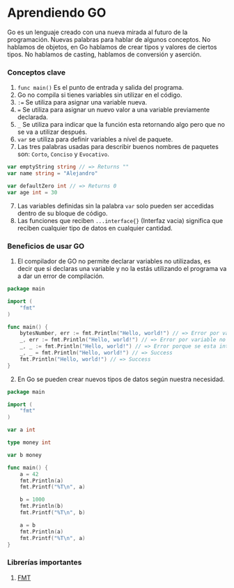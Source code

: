 # Aprendiendo GO

Go es un lenguaje creado con una nueva mirada al futuro de la programación. Nuevas palabras para hablar de algunos conceptos. No hablamos de objetos, en Go hablamos de crear tipos y valores de ciertos tipos. No hablamos de casting, hablamos de conversión y aserción.

### Conceptos clave

1. `func main()` Es el punto de entrada y salida del programa.
2. Go no compila si tienes variables sin utilizar en el código.
3. `:=` Se utiliza para asignar una variable nueva.
4. `=` Se utiliza para asignar un nuevo valor a una variable previamente declarada.
5. `_` Se utiliza para indicar que la función esta retornando algo pero que no se va a utilizar después.
6. `var` se utiliza para definir variables a nível de paquete.
7. Las tres palabras usadas para describir buenos nombres de paquetes son: `Corto`, `Conciso` y `Evocativo`.

```go
var emptyString string // => Returns ""
var name string = "Alejandro"

var defaultZero int // => Returns 0
var age int = 30
```

7. Las variables definidas sin la palabra `var` solo pueden ser accedidas dentro de su bloque de código.
8. Las funciones que reciben `...interface{}` (Interfaz vacia) significa que reciben cualquier tipo de datos en cualquier cantidad.

### Beneficios de usar GO

1. El compilador de GO no permite declarar variables no utilizadas, es decir que si declaras una variable y no la estás utilizando el programa va a dar un error de compilación.

```go
package main

import (
	"fmt"
)

func main() {
	bytesNumber, err := fmt.Println("Hello, world!") // => Error por variables no utilizadas.
    _, err := fmt.Println("Hello, world!") // => Error por variable no utilizada.
    _, _ := fmt.Println("Hello, world!") // => Error porque se esta intentando asignar un valor a variables que no se van a utilizar.
    _, _ = fmt.Println("Hello, world!") // => Success
    fmt.Println("Hello, world!") // => Success
}
```

2. En Go se pueden crear nuevos tipos de datos según nuestra necesidad.

```go
package main

import (
	"fmt"
)

var a int

type money int

var b money

func main() {
	a = 42
	fmt.Println(a)
	fmt.Printf("%T\n", a)

	b = 1000
	fmt.Println(b)
	fmt.Printf("%T\n", b)

	a = b
	fmt.Println(a)
	fmt.Printf("%T\n", a)
}
```

### Librerías importantes

1. [FMT](https://pkg.go.dev/fmt)
